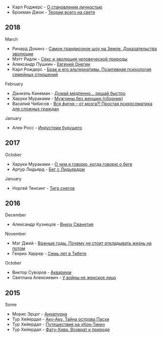 * Карл Роджерс - [О становлении личностью](https://readrate.com/rus/search?q=О+становлении+личностью&scope=books)
* Брокман Джон - [Теории всего на свете](https://readrate.com/rus/search?q=Теории+всего+на+свете+Брокман&scope=books)

## 2018

March
* Ричард Докинз - [Самое грандиозное шоу на Земле. Доказательства эволюции](https://readrate.com/rus/search?q=Самое+грандиозное+шоу+на+Земле&scope=books)
* Мэтт Ридли - [Секс и эволюция человеческой природы](https://readrate.com/rus/search?q=Секс+и+эволюция+человеческой+природы&scope=books)
* Александр Пушкин - [Евгений Онегин](https://readrate.com/rus/search?q=Евгений+Онегин+Пушкин&scope=books)
* Карл Рождерс - [Брак и его альтернативы. Позитивная психология семейных отношений](https://readrate.com/rus/search?q=Брак+и+его+альтернативы+Позитивная+психология+семейных+отношений&scope=books)

February
* Даниэль Канеман - [Думай медленно... решай быстро](https://readrate.com/rus/search?q=Думай+медленно+решай+быстро+канеман&scope=books)
* Харуки Мураками - [Мужчины без женщин (сборник)](https://readrate.com/rus/search?q=Мужчины+без+женщин+мураками&scope=books)
* Василий Чибисов - [Вся фигня – от мозга?! Простая психосоматика для сложных граждан](https://readrate.com/rus/search?q=Простая+психосоматика+для+сложных+граждан&scope=books)

January
* Алек Росс - [Индустрии будущего](https://readrate.com/rus/search?q=Индустрии+будущего+росс&scope=books)

## 2017		

October
* Харуки Мураками - [О чем я говорю, когда говорю о беге](https://readrate.com/rus/search?q=О+чем+я+говорю+когда+говорю+о+беге&scope=books)
* Артур Лидьярд - [Бег с Лидьярдом](https://readrate.com/rus/search?q=Бег+с+Лидьярдом&scope=books)

January
* Норгей Тенсинг - [Тигр снегов](https://readrate.com/rus/search?q=Тигр+снегов&scope=books)				

## 2016

December
* Александр Кузнецов - [Внизу Сванетия](https://readrate.com/rus/search?q=Внизу+Сванетия&scope=books)

November
* Мэг Джей - [Важные годы. Почему не стоит откладывать жизнь на потом](https://readrate.com/rus/search?q=Важные+годы+Почему+не+стоит+откладывать+жизнь+на+потом&scope=books)
* Генрих Харрер - [Семь лет в Тибете](https://readrate.com/rus/search?q=Семь+лет+в+Тибете&scope=books)

October
* Виктор Суворов - [Аквариум](https://readrate.com/rus/search?q=Аквариум+Суворов&scope=books)
* Светлана Алексиевич - [У войны не женское лицо](https://readrate.com/rus/search?q=У+войны+не+женское+лицо&scope=books)

## 2015

Some
* Морис Эрцог - [Аннапурна](https://readrate.com/rus/search?q=Аннапурна+Эрцог&scope=books)
* Тур Хейердал - [Аку-Аку. Тайна острова Пасхи](https://readrate.com/rus/search?q=Аку+Аку+Тайна+острова+Пасхи&scope=books)
* Тур Хейердал - [Путешествие на «Кон-Тики»](https://readrate.com/rus/search?q=Путешествие+на+Кон+Тики&scope=books)
* Тур Хейердал - [Фату-Хива. Возврат к природе](https://readrate.com/rus/search?q=Фату+Хива+Возврат+к+природе&scope=books)
